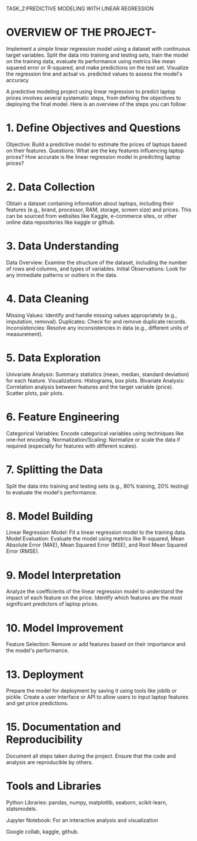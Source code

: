 TASK_2:PREDICTIVE MODELING WITH LINEAR REGRESSION

# OVERVIEW OF THE PROJECT-
Implement a simple linear regression model using a dataset with continuous
target variables. Split the data into training and testing sets, train the model on
the training data, evaluate its performance using metrics like mean squared
error or R-squared, and make predictions on the test set. Visualize the
regression line and actual vs. predicted values to assess the model's accuracy

A predictive modeling project using linear regression to predict laptop prices involves several systematic steps, from defining the objectives to deploying the final model. Here is an overview of the steps you can follow:

# 1. Define Objectives and Questions
Objective: Build a predictive model to estimate the prices of laptops based on their features.
Questions:
What are the key features influencing laptop prices?
How accurate is the linear regression model in predicting laptop prices?
# 2. Data Collection
Obtain a dataset containing information about laptops, including their features (e.g., brand, processor, RAM, storage, screen size) and prices. This can be sourced from websites like Kaggle, e-commerce sites, or other online data repositories like kaggle or github.
# 3. Data Understanding
Data Overview: Examine the structure of the dataset, including the number of rows and columns, and types of variables.
Initial Observations: Look for any immediate patterns or outliers in the data.
# 4. Data Cleaning
Missing Values: Identify and handle missing values appropriately (e.g., imputation, removal).
Duplicates: Check for and remove duplicate records.
Inconsistencies: Resolve any inconsistencies in data (e.g., different units of measurement).
# 5. Data Exploration
Univariate Analysis:
Summary statistics (mean, median, standard deviation) for each feature.
Visualizations: Histograms, box plots.
Bivariate Analysis:
Correlation analysis between features and the target variable (price).
Scatter plots, pair plots.
# 6. Feature Engineering
Categorical Variables: Encode categorical variables using techniques like one-hot encoding.
Normalization/Scaling: Normalize or scale the data if required (especially for features with different scales).
# 7. Splitting the Data
Split the data into training and testing sets (e.g., 80% training, 20% testing) to evaluate the model's performance.
# 8. Model Building
Linear Regression Model: Fit a linear regression model to the training data.
Model Evaluation: Evaluate the model using metrics like R-squared, Mean Absolute Error (MAE), Mean Squared Error (MSE), and Root Mean Squared Error (RMSE).
# 9. Model Interpretation
Analyze the coefficients of the linear regression model to understand the impact of each feature on the price.
Identify which features are the most significant predictors of laptop prices.
# 10. Model Improvement
Feature Selection: Remove or add features based on their importance and the model's performance.
# 13. Deployment
Prepare the model for deployment by saving it using tools like joblib or pickle.
Create a user interface or API to allow users to input laptop features and get price predictions.
# 15. Documentation and Reproducibility
Document all steps taken during the project.
Ensure that the code and analysis are reproducible by others.
# Tools and Libraries
Python Libraries: pandas, numpy, matplotlib, seaborn, scikit-learn, statsmodels.

Jupyter Notebook: For an interactive analysis and visualization

Google collab, kaggle, github.
